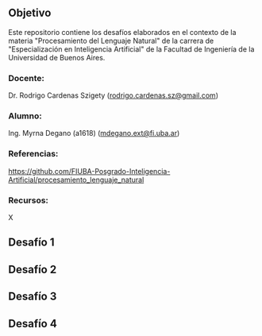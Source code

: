 ## Objetivo

Este repositorio contiene los desafíos elaborados en el contexto de la materia "Procesamiento del Lenguaje Natural" de la carrera de "Especialización en Inteligencia Artificial" de la Facultad de Ingeniería de la Universidad de Buenos Aires.

### Docente: 
Dr. Rodrigo Cardenas Szigety (rodrigo.cardenas.sz@gmail.com)

### Alumno: 
Ing. Myrna Degano (a1618) (mdegano.ext@fi.uba.ar) 

### Referencias: 
https://github.com/FIUBA-Posgrado-Inteligencia-Artificial/procesamiento_lenguaje_natural

### Recursos: 
X

## Desafío 1

## Desafío 2

## Desafío 3

## Desafío 4

